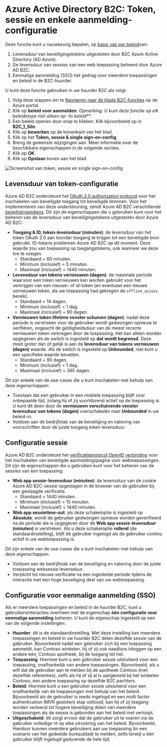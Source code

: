 <properties
    pageTitle="Azure Active Directory B2C: Token, sessie en configuratie van single sign-on | Microsoft Azure"
    description="Token, sessie en één aanmelding-configuratie in Azure Active Directory B2C"
    services="active-directory-b2c"
    documentationCenter=""
    authors="swkrish"
    manager="mbaldwin"
    editor="bryanla"/>

<tags
    ms.service="active-directory-b2c"
    ms.workload="identity"
    ms.tgt_pltfrm="na"
    ms.devlang="na"
    ms.topic="article"
    ms.date="07/24/2016"
    ms.author="swkrish"/>

# <a name="azure-active-directory-b2c-token-session-and-single-sign-on-configuration"></a>Azure Active Directory B2C: Token, sessie en enkele aanmelding-configuratie

Deze functie kunt u nauwkeurig bepalen, op [basis van per beleid](active-directory-b2c-reference-policies.md)van:
 
1. Levensduur van beveiligingstokens uitgestoten door B2C Azure Active Directory (AD Azure).
2. De levensduur van sessies van een web toepassing beheerd door Azure AD B2C.
3. Eenmalige aanmelding (SSO) het gedrag voor meerdere toepassingen en beleid in de B2C-huurder.

U kunt deze functie gebruiken in uw huurder B2C als volgt:

1. Volg deze stappen om te [Navigeren naar de blade B2C-functies](active-directory-b2c-app-registration.md#navigate-to-the-b2c-features-blade) op de Azure portal.
2. Klik op **beleid voor aanmelden**. *Opmerking: U kunt deze functie op elk beleidstype niet alleen op* *-In beleid***.
3. Een beleid openen door erop te klikken. Klik bijvoorbeeld op in **B2C_1_SiIn**.
4. Klik op **bewerken** op de bovenkant van het blad.
5. Klik op het **Token, sessie & single sign-on-config**.
6. Breng de gewenste wijzigingen aan. Meer informatie over de beschikbare eigenschappen in de volgende secties.
7. Klik op **OK**.
8. Klik op **Opslaan** boven aan het blad.

![Screenshot van token, sessie en single sign-on-config](./media/active-directory-b2c-token-session-sso/token-session-sso.png)

## <a name="token-lifetimes-configuration"></a>Levensduur van token-configuratie

Azure AD B2C ondersteunt het [OAuth 2.0 authorization protocol](active-directory-b2c-reference-protocols.md) voor het inschakelen van beveiligde toegang tot beveiligde bronnen. Voor het implementeren van deze ondersteuning, zendt Azure AD B2C verschillende [beveiligingstokens](active-directory-b2c-reference-tokens.md). Dit zijn de eigenschappen die u gebruiken kunt voor het beheren van de levensduur van beveiligingstokens uitgestoten door Azure AD B2C:

- **Toegang & ID, token-levensduur (minuten)**: de levensduur van het token OAuth 2.0 aan toonder toegang te krijgen tot een beveiligde bron gebruikt. ID-tokens problemen Azure AD B2C op dit moment. Deze waarde zou van toepassing op toegangstokens, ook wanneer we deze toe te voegen.
   - Standaard = 60 minuten.
   - Minimum (inclusief) = 5 minuten.
   - Maximaal (inclusief) = 1440 minuten.
- **Levensduur van tokens vernieuwen (dagen)**: de maximale periode waarvoor een token vernieuwen kan worden gebruikt voor het verkrijgen van een nieuwe- of id-token (en eventueel een nieuwe vernieuwen token, als uw toepassing had gekregen de `offline_access` bereik).
   - Standaard = 14 dagen.
   - Minimum (inclusief) = 1 dag.
   - Maximaal (inclusief) = 90 dagen.
- **Vernieuwen token lifetime venster schuiven (dagen)**: nadat deze periode is verstreken voor de gebruiker wordt gedwongen opnieuw te verifiëren, ongeacht de geldigheidsduur van de meest recente vernieuwen token verkregen door de toepassing. Het kan alleen worden opgegeven als de switch is ingesteld op **dat wordt begrensd**. Deze moet groter dan of gelijk is aan de **levensduur van tokens vernieuwen (dagen)** waarde. Als de switch is ingesteld op **Unbounded**, niet kunt u een specifieke waarde bevatten.
   - Standaard = 90 dagen.
   - Minimum (inclusief) = 1 dag.
   - Maximaal (inclusief) = 365 dagen.

Dit zijn enkele van de use-cases die u kunt inschakelen met behulp van deze eigenschappen:

- Toestaan dat een gebruiker in een mobiele toepassing blijft voor onbepaalde tijd, zolang hij of zij voortdurend actief op de toepassing is. U kunt dit doen door de **vernieuwen verschuivende venster levensduur van tokens (dagen)** overschakelen naar **Unbounded** in uw beleid-in.
- Voldoen aan de bedrijfstak van de beveiliging en naleving van voorschriften door de juiste toegang token levensduur.

## <a name="session-configuration"></a>Configuratie sessie

Azure AD B2C ondersteunt het [verificatieprotocol OpenID verbinding](active-directory-b2c-reference-oidc.md) voor het inschakelen van beveiligde aanmeldingspagina voor webtoepassingen. Dit zijn de eigenschappen die u gebruiken kunt voor het beheren van de sessies van een toepassing:

- **Web app sessie-levensduur (minuten)**: de levensduur van de cookie Azure AD B2C-sessie opgeslagen in de browser van de gebruiker bij een geslaagde verificatie.
   - Standaard = 1440 minuten.
   - Minimum (inclusief) = 15 minuten.
   - Maximaal (inclusief) = 1440 minuten.
- **Web app sessietime-out**: als deze schakeloptie is ingesteld op **Absolute**, wordt de gebruiker gedwongen opnieuw worden geverifieerd na de periode die is opgegeven door de **Web app sessie-levensduur (minuten)** is verstreken. Als u deze schakeloptie **rollend** (de standaardinstelling), blijft de gebruiker ingelogd als de gebruiker continu actief in uw webtoepassing is.

Dit zijn enkele van de use-cases die u kunt inschakelen met behulp van deze eigenschappen:

- Voldoen aan de bedrijfstak van de beveiliging en naleving door de juiste toepassing websessie levensduur.
- Verplicht tot nieuwe verificatie na een ingestelde periode tijdens de interactie met een hoge beveiliging deel van uw webtoepassing. 

## <a name="single-sign-on-sso-configuration"></a>Configuratie voor eenmalige aanmelding (SSO)

Als er meerdere toepassingen en beleid in de huurder B2C, kunt u gebruikersinteracties overheen met de eigenschap **één configuratie voor eenmalige aanmelding** beheren. U kunt de eigenschap ingesteld op een van de volgende instellingen:

- **Huurder**: dit is de standaardinstelling. Met deze instelling kan meerdere toepassingen en beleid in uw huurder B2C delen dezelfde sessie van de gebruiker. Bijvoorbeeld nadat een gebruiker zich bij een toepassing aanmeldt, kan Contoso winkelen, hij of zij ook naadloos inloggen op een andere één, Contoso apotheek, bij de toegang tot het.
- **Toepassing**: Hiermee kunt u een gebruiker sessie uitsluitend voor een toepassing, onafhankelijk van andere toepassingen. Bijvoorbeeld, als u wilt dat de gebruiker aan te melden bij de apotheek Contoso (met dezelfde referenties), zelfs als hij of zij al is aangemeld bij het winkelen Contoso, een andere toepassing op dezelfde B2C pachters. 
- **Beleid**: Hiermee kunt u een gebruiker sessie uitsluitend voor een onafhankelijk van de toepassingen met behulp van het beleid. Bijvoorbeeld als de gebruiker is reeds ingelogd en een multi factor authentication (MVR gesloten) stap voltooid, kan hij of zij toegang worden verleend tot hogere beveiliging delen van meerdere toepassingen als de sessie is gebonden aan het beleid niet verloopt.
- **Uitgeschakeld**: dit zorgt ervoor dat de gebruiker uit te voeren via de gebruiker volledige rit op elke uitvoering van het beleid. Bijvoorbeeld, Hierdoor kunnen meerdere gebruikers aan uw toepassing (in een scenario van het gedeelde bureaublad) te melden, zelfs terwijl u één gebruiker blijft ingelogd gedurende de hele tijd.

